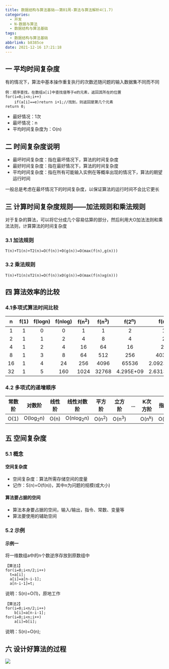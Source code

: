 ```yaml
---
title: 数据结构与算法基础——第01周-算法与算法解析4(1.7)
categories:
  - 开发
  - N-数据与算法
  - 数据结构与算法基础
tags:
  - 数据结构与算法基础
abbrlink: b8385ce
date: 2021-12-16 17:21:18
---
```

## 一 平均时间复杂度

有的情况下，算法中基本操作重复执行的次数还随问题的输入数据集不同而不同

```
例：顺序查找，在数组a[i]中查找值等于e的元素，返回其所在的位置
for(i=0;i<n;i++)
	if(a[i]==e)return i+1;//找到，则返回是第几个元素
return 0;	
```

* 最好情况：1次
* 最坏情况：n
* 平均时间复杂度为：O(n)

<!--more-->

## 二 时间复杂度说明

* 最坏时间复杂度：指在最坏情况下，算法的时间复杂度
* 最好时间复杂度：指在最好情况下，算法的时间复杂度
* 平均时间复杂度：指在所有可能输入实例在等概率出现的情况下，算法的期望运行时间

一般总是考虑在最坏情况下的时间复杂度，以保证算法的运行时间不会比它更长

## 三 计算时间复杂度规则——加法规则和乘法规则

对于复杂的算法，可以将它分成几个容易估算的部分，然后利用大O加法法则和乘法法则，计算算法的时间复杂度

### 3.1 加法规则

```
T(n)+T1(n)+T2(n)=O(f(n))+O(g(n))=O(max(f(n),g(n)))
```

### 3.2 乘法规则

```
T(n)+T1(n)xT2(n)=O(f(n))xO(g(n))=O(max(f(n)xg(n)))
```

## 四 算法效率的比较

### 4.1多项式算法时间比较

|  n   | f(1) | f(logn) | f(nlog) | f(n<sup>2</sup>) | f(n<sup>3</sup>) | f(2<sup>n</sup>) |   f(n!)    |
| :--: | :--: | :-----: | :-----: | :--------------: | :--------------: | :--------------: | :--------: |
|  1   |  1   |    0    |    0    |        1         |        1         |        2         |     1      |
|  2   |  1   |    1    |    2    |        4         |        8         |        4         |     2      |
|  4   |  1   |    2    |    4    |        16        |        64        |        16        |     24     |
|  8   |  1   |    3    |    8    |        64        |       512        |       256        |   40320    |
|  16  |  1   |    4    |   24    |       256        |       4096       |      65536       | 2.0923E+13 |
|  32  |  1   |    5    |   160   |       1024       |      32768       |    4.295E+09     | 2.6313E+35 |

### 4.2 多项式的递增顺序

| 常数阶 |       对数阶        | 线性阶 |      线性对数阶      |      平方阶      |      立方阶      | ...  |     K次方阶      |      指数阶       |
| :----: | :-----------------: | :----: | :------------------: | :--------------: | :--------------: | :--: | :--------------: | :---------------: |
|  O(1)  | O(log<sub>2</sub>n) |  O(n)  | O(nlog<sub>2</sub>n) | O(n<sup>2</sup>) | O(n<sup>3</sup>) |      | O(n<sup>k</sup>) | O(n<sup>2n</sup>) |

## 五 空间复杂度

### 5.1 概念

#### 空间复杂度

* 空间复杂度：算法所需存储空间的度量
* 记作：S(n)=O(f(n))，其中n为问题的规模(或大小)

#### 算法要占据的空间

* 算法本身要占据的空间，输入/输出，指令、常数、变量等
* 算法要使用的辅助空间

### 5.2 示例

#### 示例一

将一维数组a中的n个数逆序存放到原数组中

```
【算法1】
for(i=0;i<n/2;i++)
  t=a[i];
  a[i]=a[n-i-1];
  a[n-i-1]=t;
```
说明：S(n)=O(1)，原地工作
```
【算法2】
for(i=0;i<n/2;i++)
	b[i]=a[n-i-1];
for(i=0;i<n;i++)
	a[i]=b[i];
```

说明：S(n)=O(n);

## 六 设计好算法的过程
![][1]


[1]:https://jsd.onmicrosoft.cn/gh/PGzxc/CDN/blog-data-struct-basic/data-struct-1.7-data-analysis.png